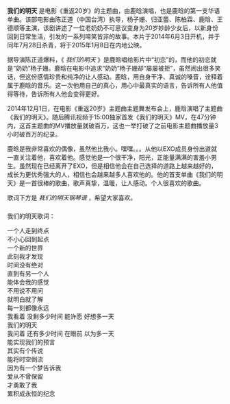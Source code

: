 

**我们的明天**
是电影《重返20岁》的主题曲，由鹿晗演唱，也是鹿晗的第一支华语单曲。该部电影由陈正道（中国台湾）执导，杨子姗、归亚蕾、陈柏霖、鹿晗、王德顺等主演，该剧讲述了一位老奶奶不可思议变身为20岁妙龄少女后，以新身份回到日常生活，引发的一系列啼笑皆非的故事。本片于2014年6月3日开机，并于同年7月28日杀青，将于2015年1月8日在内地公映。  
  
据导演陈正道爆料，《 _我们的明天_
》是鹿晗唱给影片中“初恋”的，而他的初恋就是“奶奶”杨子姗。鹿晗在电影中追求“奶奶”杨子姗却“屡屡被拒”，虽然闹出很多笑话，但这份感情珍贵和纯净的让人感动。鹿晗，用自身干净、真诚的嗓音，诠释着属于鹿晗的音乐。这一次他用自己的真心，用心中最真实的语言，告诉所有人他值得等待，告诉所有人他会变得更好。  
  
2014年12月1日，在电影《重返20岁》主题曲主题舞发布会上，鹿晗演唱了主题曲《我们的明天》。随后腾讯视频于15:00独家首发《我们的明天》MV，在47分钟内，这首主题曲的MV播放量就破百万，这也一举打破了之前电影主题曲播放量3小时破百万的纪录。  
  
鹿晗是我非常喜欢的偶像，虽然他比我小。嘿嘿。。。从他以EXO成员身份出道就一直关注着他，喜欢着他。感觉他是一个很干净，阳光，正能量满满的害羞小男生。虽然现在已经离开了EXO，但是相信他会在自己选择的道路上越来越好的，成长为更优秀强大的人，相信也会越来越多人喜欢他的。他的首支单曲《我们的明天》是一首很棒的歌曲，歌声真挚，温暖，让人感动。个人很喜欢的歌曲。  
  
歌词下方是 _我们的明天钢琴谱_ ，希望大家喜欢。

###  
我们的明天歌词：

一个人走到终点  
不小心回到起点  
一个新的世界  
此刻我才发现  
时间没有绝对  
直到有另一个人  
能体会我的感觉  
不用说不用问  
就明白就了解  
每一刻都像永远  
我看着 没剩多少时间 能许愿 好想多一天  
我们的明天  
我问着 还有多少时间 在眼前 以为多一天  
能实现我们的预言  
其实有个传说  
能将时空倒流  
因为有一个梦告诉我  
爱从不曾保留  
才勇敢了我  
累积成永恒的纪念

